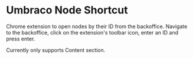 Umbraco Node Shortcut
====================

Chrome extension to open nodes by their ID from the backoffice. Navigate to the backoffice, click on the extension's
toolbar icon, enter an ID and press enter.

Currently only supports Content section.
